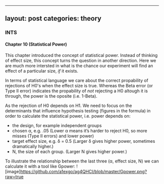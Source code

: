 
---
layout: post
categories: theory
---

### INTS
#### Chapter 10 (Statistical Power)
This chapter introduced the concept of statistical power. Instead of thinking of effect size, this concept turns the question in another direction. Here we are much more intersted in what is the chance our experiment will find an effect of a particular size, *if* it exists. 

In terms of statistical language we care about the correct propability of rejections of H0's when the effect size is true. Whereas the Beta error (or Type II error) indicates the propability of *not* rejecting a H0 altough it is through, the power is the oposite (i.e. 1-Beta).


As the rejection of H0 depends on H1. We need to focus on the determinants that influence hypothesis testing (figures in the formula) in order to calculate the statistical power, i.e. power depends on:

- the design, for example independent groups
- chosen α, e.g. .05 (Lower α means it’s harder to reject H0, so more misses (Type II errors) and lower power)
- target effect size, e.g. δ = 0.5 (Larger δ gives higher power, sometimes dramatically higher.)
- N, the size of each group. (Larger N gives higher power.)

To illustrate the relationship between the last three (α, effect size, N) we can calculate it with a tool like Gpower:
![image]https://github.com/a1exgo/ag4QHCI/blob/master/Gpower.png?raw=true
